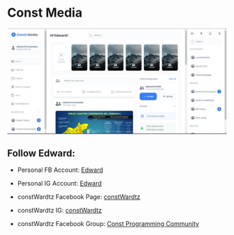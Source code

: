 # Const Media

![Design preview for the Const Social media.](./screenshots/const-media-front.JPG)

## Follow Edward:

- Personal FB Account: [Edward](https://fb.com/wardvisual)
- Personal IG Account: [Edward](https://instagram.com/wardvisual)

- constWardtz Facebook Page: [constWardtz](https://fb.com/constWardtz)
- constWardtz IG: [constWardtz](https://constWardtz.com/constWardtz)
- constWardtz Facebook Group: [Const Programming Community](https://www.facebook.com/groups/constprogrammingcommunity)
